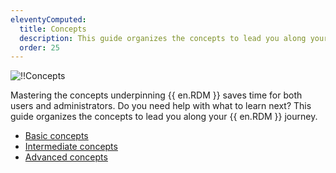 ```yaml
---
eleventyComputed:
  title: Concepts
  description: This guide organizes the concepts to lead you along your {{ en.RDM }} journey.
  order: 25
---
```

![!!Concepts](https://cdnweb.devolutions.net/docs/en/rdm/windows/RDMWin6188.jpg)

Mastering the concepts underpinning {{ en.RDM }} saves time for both users and administrators. Do you need help with what to learn next? This guide organizes the concepts to lead you along your {{ en.RDM }} journey.

* [Basic concepts](/rdm/windows/concepts/basic-concepts/)
* [Intermediate concepts](/rdm/windows/concepts/intermediate-concepts/)
* [Advanced concepts](/rdm/windows/concepts/advanced-concepts/)
